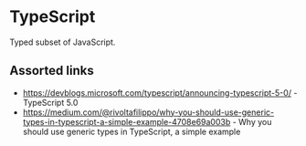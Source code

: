 # TypeScript

Typed subset of JavaScript.

## Assorted links

- https://devblogs.microsoft.com/typescript/announcing-typescript-5-0/ - TypeScript 5.0
- https://medium.com/@rivoltafilippo/why-you-should-use-generic-types-in-typescript-a-simple-example-4708e69a003b - Why you should use generic types in TypeScript, a simple example
